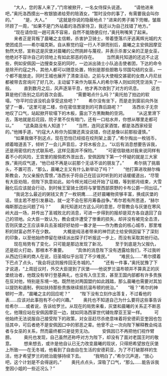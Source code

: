 　　“大人，您的客人来了，”门帘被掀开，一名女侍探头说道。
　　“请他进来吧，”奥托洛西摸出一枚银狼递给旁的陪酒女，“暂时没你的事了，有需要我会叫你的。”
　　“是，大人。”
　　“这就是你说的隐蔽地点？”进来的男子揭下兜帽，皱眉环顾了一周，“如果不是门外站着的洛西家侍卫，我还以为自己找错了地方。”
　　“现在请你现一趟可真不容易，自然不能随便应付，”奥托咧嘴笑了起来。
　　来者正是背叛了晨曦之主信赖，杀害护卫骑士，带着堕落爪牙逃离辉光城的大使团成员——希尔福克斯。自从察觉约寇一行人不辞而别后，晨曦之主安佩因摩亚勃然大怒，宣称这是灰堡对晨曦的公然挑衅与蔑视，并表示杀害父亲的正是女巫，他绝对不容许自己的领地上有如此邪恶的存在。
　　当然奥托知道的还远不止这些，例如安佩因一边搜查女巫的同时，一边派出骑士小队追击使者团，下达的命令是除开约寇之外，其他人都可以随意处置，特别是那些胆敢与邻国勾结的女巫，一个都不能放走。同时王城也展开了清查活动，之前与大使相交甚密的女商人丹尼丝都被带去宫询问了好几次，主动留下来作为联系人的希尔等人则如同凭空消失了一般。
　　直到数月之后，风声逐渐平息，他才再次收到了对方的讯息。
　　这也算是他们告别之后的首次会面。
　　“需要喝点什么吗？”奥托拍了拍边的软塌，“你平时应该没机会享受这些吧？”
　　希尔没有坐下，而是走到窗前向外张望了一番，“这里可是二楼，你在密信里提到的可靠后路呢？”
　　洛西长子无奈地叹了口气，站起掀开软塌下的木板，露出下方黑黝黝的空洞。
　　“从这里滑下去，落地就是后花园，院子里不仅有暗门，还有一口枯水井，你想从哪里走都可以。”
　　“这条路没有人知道？”
　　“当然，连同这家酒馆，都是洛西家经营的。”他摊手道，“约寇大人称你为狐狸还真没说错，你还是像以前那般谨慎。”
　　“如果我做不到这点，现在恐怕已经挂在绞刑架上面了，”希尔掏出一枚钱币，顺着暗道丢下，倾听了一会儿声音后，才将木板合上。“以后有消息想要告诉我，还是用密信的方式联系吧，这样见面并不保险。”
　　“可密信联络对我来说同样有着不小的风险，王宫里的报倘若外泄出去，安佩因陛下第一个怀疑的就是三大家族，”奥托叹气道，“他已经不再是以前那个无话不谈的朋友了。”
　　希尔挑了挑眉头，不置可否，“那么，晨曦之主又有什么新举动了吗？”
　　“他打算进攻赫尔梅斯教会，为父亲报仇雪恨，”洛西长子将自己在廷议时听到的对话缓缓道出，“尽管有大臣劝阻，但陛下执意如此。如今辉光城已经开始了征粮，等到邪月结束，大雪融化后应该就会行动，到时候王室骑士团将与掌管西部原野的卡布公爵一同出征。”
　　“我说怎么最近的粥钱又贵了一枚铜鹰……还好晨曦物资够丰富，换成灰堡的话，领主若不想引发暴动，就一定不会在邪月筹备战争。”希尔若有所思道，“赫尔梅斯那边出问题了吗？”
　　奥托知道对方这么问的意思，尽管教会与灰堡在寒风岭大战一场，并传出了圣城败北的消息，可进一步得到的报却是双方各自退回了自己的领地。众大臣一致认为，教会或许遭受了惨重的损失，却并没有被完全击溃，否则灰堡之王应该率兵去圣城好好劫掠一番才是——作为教会的核心城市，那里堆积的财富必然不在少数。
　　大概是纯洁者带来的神罚武士给安佩因留下了深刻的印象，以至他始终停留在继续派出探子打听报这一步上，而没有采取其他行动。
　　现在局势有了变化，只可能是那边发现了新况。
　　至于到底是为父报仇，还是趁火打劫，那根本不重要。
　　“具体的消息陛下没有透露给我们，不过我听从西边归来的商人在说，旧圣城似乎出现了不少难民。”
　　“难民么……”希尔摸着下巴点了点头，“我会将这则报传回无冬城的。”
　　“还有一件事，”奥托犹豫了下才说道，“上周廷议时，外交大臣提到了灰堡——他说罗兰温布顿并不算真正的灰堡统治者，他既没有举行登基典礼，也没有入住王宫，甚至王国内部都有许多贵族在反对他，特别是东境一地。既然他对两国盟约如此践踏，那么晨曦也需要对其加以提防和遏制，例如扶持那些贵族继续抵抗温布顿的统治。”
　　“哦？”希尔的神顿时一肃，“晨曦之主的回应呢？”
　　“陛下没有立刻作出答复，不过看他的表……应该对此事抱有不小的兴趣。”
　　奥托也不知道自己为什么要将这些事告诉给希尔……或者说，告诉给罗兰。从现在的局势来看，灰堡和晨曦的关系正不断恶化，他理应站在安佩因摩亚一边，就如同洛西家世代辅佐摩亚王室一样。
　　可他始终无法说服自己接受陛下的政策，对女巫赶尽杀绝意味着将安德莉亚奎因也包括其中，可后者绝不是安佩因口中的邪恶之辈。他曾不止一次向陛下解释教会纯洁者与女巫的关系，然而最终都只是徒劳无功。
　　安佩因已不再把他们视作臂膀。
　　奥托也发现，自己虽然还称呼对方为陛下，却没有了面对老国王时的敬意。
　　想来想去，或许是他自认已无力改变晨曦的现状，只得把希望放在灰堡上所致——在无冬城，他看到了自由自在生活的安德莉亚，为了不打破那样的生活，他才希望罗兰的统治能够持续下去。
　　“我明白了，”希尔沉声道，“放心吧，这个计划是不会得逞的。”
　　奥托点点头，深吸了口气，“那么……能告诉我奎因小姐的一些近况么？”
